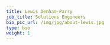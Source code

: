 ```yaml
---
title: Lewis Denham-Parry
job_title: Solutions Engineers
bio_pic_url: /img/jpg/about-lewis.jpg
type: bio
weight: 1
---
```

